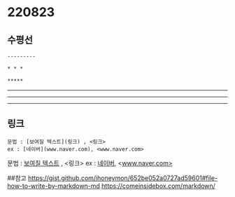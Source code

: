 220823
======

수평선
-----
```
---------

* * *

*****
```

---------

* * *

*****


링크
-----
```
문법 : [보여질 텍스트](링크) , <링크>
ex : [네이버](www.naver.com), <www.naver.com>
```

문법 : [보여질 텍스트](링크) , <링크>
ex : [네이버](www.naver.com), <www.naver.com>



##참고
https://gist.github.com/ihoneymon/652be052a0727ad59601#file-how-to-write-by-markdown-md
https://comeinsidebox.com/markdown/









